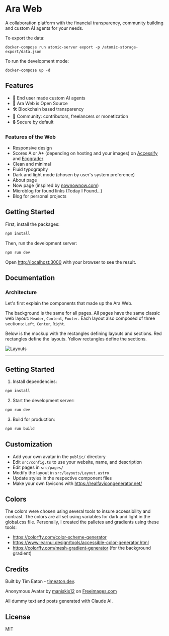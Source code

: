 # Ara Web

A collaboration platform with the financial transparency, community building and custom AI agents for your needs.

To export the data:

```
docker-compose run atomic-server export -p /atomic-storage-export/data.json
```

To run the development mode:

```
docker-compose up -d
```

## Features

- 🤖 End user made custom AI agents
- 📝 Ara Web is Open Source
- 🛠️ Blockchain based transparency
- 🔌 Community: contributors, freelancers or monetization
- 🔒 Secure by default

### Features of the Web

- Responsive design
- Scores A or A+ (depending on hosting and your images) on [Accessify](https://www.accessify.com/) and [Ecograder](https://ecograder.com/)
- Clean and minimal
- Fluid typography
- Dark and light mode (chosen by user's system preference)
- About page
- Now page (inspired by [nownownow.com](https://nownownow.com))
- Microblog for found links (Today I Found...)
- Blog for personal projects


## Getting Started

First, install the packages:

```bash
npm install
```

Then, run the development server:

```bash
npm run dev
```

Open [http://localhost:3000](http://localhost:3000) with your browser to see the result.

## Documentation

### Architecture
Let's first explain the components that made up the Ara Web.

The background is the same for all pages.
All pages have the same classic web layout: `Header`, `Content`, `Footer`.
Each layout also composed of three sections: `Left`, `Center`, `Right`.

Below is the mockup with the rectangles defining layouts and sections. Red rectangles define the layouts. Yellow rectangles define the sections.

![Layouts](docs/layout.png)

---

## Getting Started

1. Install dependencies:

```bash
npm install
```

2. Start the development server:

```bash
npm run dev
```

3. Build for production:

```bash
npm run build
```

## Customization

- Add your own avatar in the `public/` directory
- Edit `src/config.ts` to use your website, name, and description
- Edit pages in `src/pages/`
- Modify the layout in `src/layouts/Layout.astro`
- Update styles in the respective component files
- Make your own favicons with https://realfavicongenerator.net/

## Colors

The colors were chosen using several tools to insure accessibility and contrast. The colors are all set using variables for dark and light in the global.css file. Personally, I created the palletes and gradients using these tools:

- https://colorffy.com/color-scheme-generator
- https://www.learnui.design/tools/accessible-color-generator.html
- https://colorffy.com/mesh-gradient-generator (for the background gradient)

## Credits

Built by Tim Eaton - [timeaton.dev](https://timeaton.dev).

Anonymous Avatar by <a href="/photographer/maniskis12-68558">maniskis12</a> on <a href="/">Freeimages.com</a>

All dummy text and posts generated with Claude AI.

## License

MIT

